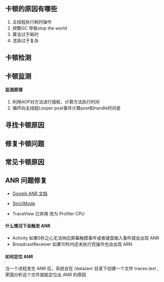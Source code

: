 
## 卡顿的原因有哪些
1. 主线程执行耗时操作
2. 频繁GC 导致stop the world
3. 算法过于耗时
4. 渲染过于复杂

## 卡顿检测
## 卡顿监测
#### 监测原理
1. 利用AOP对方法进行插桩，计算方法执行时间
2. 循环向主线程Looper post事件计算post和handle时间差

## 寻找卡顿原因
## 修复卡顿问题
## 常见卡顿原因
## ANR 问题修复 
* [Google ANR 文档](https://developer.android.com/topic/performance/vitals/anr)
* [StrictMode](https://blog.csdn.net/weixin_40763897/article/details/89018306)
  
* TraceView 已弃用 改为 Profiler CPU


#### 什么情况下会触发 ANR
* Activity 如果5秒之心无法响应屏幕触摸事件或者键盘输入事件就会出现 ANR
* BroadcastReceiver 如果10秒内还未执行完操作也会出现 ARN

#### 如何定位 ANR
当一个进程发生 ANR 后，系统会在 /data/anr 目录下创建一个文件 traces.text , 荣国分析这个文件就能定位出 ANR 的原因                                                                                                                                                                                                                                                                                          